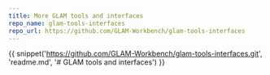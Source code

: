 ```yaml
---
title: More GLAM tools and interfaces
repo_name: glam-tools-interfaces
repo_url: https://github.com/GLAM-Workbench/glam-tools-interfaces
---
```


{{ snippet('https://github.com/GLAM-Workbench/glam-tools-interfaces.git', 'readme.md', '# GLAM tools and interfaces') }}
